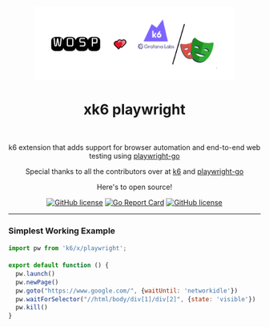 <br>
<div align="center">
   <img src="images/xk6_logo.PNG" width="400" alt="pdq"/><br>
   <h1><b>xk6 playwright</b></h1><br>
   <p>k6 extension that adds support for browser automation and end-to-end web testing using <a href="https://github.com/mxschmitt/playwright-go" target="_blank">playwright-go</a></p>
   <p>Special thanks to all the contributors over at <a href="https://github.com/grafana/k6/graphs/contributors" target="_blank">k6</a> and <a href="https://github.com/mxschmitt/playwright-go/graphs/contributors" target="_blank">playwright-go</a>
   <p>Here's to open source!</p>
   
   <a href="https://github.com/nicholasvuono/xk6-playwright/releases"><img alt="GitHub license" src="https://img.shields.io/badge/release-v0.1.0-blue"></a>
   <a href="https://goreportcard.com/badge/github.com/nicholasvuono/xk6-playwright)"><img src="https://goreportcard.com/badge/github.com/nicholasvuono/xk6-playwright" alt="Go Report Card"></a>
   <a href="https://github.com/nicholasvuono/xk6-playwright/blob/main/LICENSE"><img alt="GitHub license" src="https://img.shields.io/github/license/nicholasvuono/xk6-playwright?color=red"></a>
</div>



----

### Simplest Working Example

```JavaScript
import pw from 'k6/x/playwright';

export default function () {
  pw.launch()
  pw.newPage()
  pw.goto("https://www.google.com/", {waitUntil: 'networkidle'})
  pw.waitForSelector("//html/body/div[1]/div[2]", {state: 'visible'})
  pw.kill()
}
```
